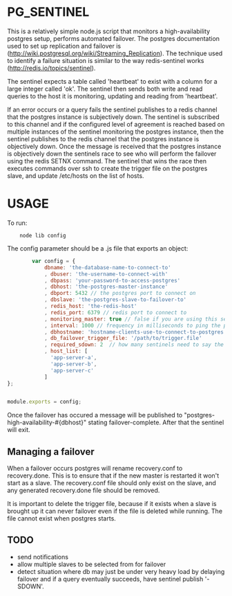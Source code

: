 PG_SENTINEL
===========

This is a relatively simple node.js script that monitors a high-availability postgres setup, 
performs automated failover. The postgres documentation used to set up replication and failover is (http://wiki.postgresql.org/wiki/Streaming_Replication).
The technique used to identify a failure situation is similar to the way redis-sentinel works (http://redis.io/topics/sentinel).

The sentinel expects a table called 'heartbeat' to exist with a column for a large integer called 'ok'.
The sentinel then sends both write and read queries to the host it is monitoring, updating and reading from 'heartbeat'.

If an error occurs or a query fails the sentinel publishes to a redis channel that the postgres instance is subjectively down.
The sentinel is subscribed to this channel and if the configured level of agreement is reached based on multiple instances of the sentinel
monitoring the postgres instance, then the sentinel publishes to the redis channel that the postgres instance is objectively down.
Once the message is received that the postgres instance is objectively down the sentinels race to see who will perform the failover using 
the redis SETNX command. The sentinel that wins the race then executes commands over ssh to create the trigger file on the postgres slave,
and update /etc/hosts on the list of hosts.

USAGE
=====

To run:

        node lib config

The config parameter should be a .js file that exports an object:

```js
        var config = {  
            dbname: 'the-database-name-to-connect-to'
            , dbuser: 'the-username-to-connect-with'
            , dbpass: 'your-password-to-access-postgres'
            , dbhost: 'the-postgres-master-instance'
            , dbport: 5432 // the postgres port to connect on
            , dbslave: 'the-postgres-slave-to-failover-to'
            , redis_host: 'the-redis-host'
            , redis_port: 6379 // redis port to connect to
            , monitoring_master: true // false if you are using this sentinel to monitor the slave and send notification
            , interval: 1000 // frequency in milliseconds to ping the postgres instance
            , dbhostname: 'hostname-clients-use-to-connect-to-postgres'
            , db_failover_trigger_file: '/path/to/trigger.file'
            , required_sdown: 2  // how many sentinels need to say the postgres instance is down before attempting failover
            , host_list: [
              'app-server-a',
              'app-server-b',
              'app-server-c'
            ]
};


module.exports = config;
```

Once the failover has occured a message will be published to "postgres-high-availability-#{dbhost}" stating failover-complete. 
After that the sentinel will exit.

Managing a failover
-------------------

When a failover occurs postgres will rename recovery.conf to recovery.done. This is to ensure that if the new master is restarted it won't start as a slave.
The recovery.conf file should only exist on the slave, and any generated recovery.done file should be removed. 

It is important to delete the trigger file, because if it exists when a slave is brought up it can never
failover even if the file is deleted while running. The file cannot exist when postgres starts.

## TODO
 * send notifications 
 * allow multiple slaves to be selected from for failover
 * detect situation where db may just be under very heavy load by delaying failover and if a query eventually succeeds, have sentinel publish '-SDOWN'.
